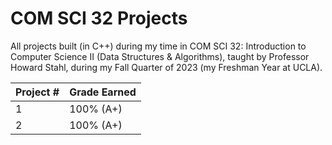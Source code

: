 # COM SCI 32 Projects

All projects built (in C++) during my time in COM SCI 32: Introduction to Computer Science II (Data Structures & Algorithms), taught by Professor Howard Stahl, during my Fall Quarter of 2023 (my Freshman Year at UCLA). 

| Project # | Grade Earned | 
| --------- | ------------ |
|     1     |   100% (A+)  |
|     2     |   100% (A+)  |
